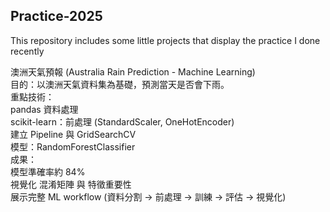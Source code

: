 ## Practice-2025  
This repository includes some little projects that display the practice I done recently  

澳洲天氣預報 (Australia Rain Prediction - Machine Learning)  
目的：以澳洲天氣資料集為基礎，預測當天是否會下雨。  
重點技術：  
pandas 資料處理  
scikit-learn：前處理 (StandardScaler, OneHotEncoder)  
建立 Pipeline 與 GridSearchCV  
模型：RandomForestClassifier  
成果：  
模型準確率約 84%  
視覺化 混淆矩陣 與 特徵重要性  
展示完整 ML workflow (資料分割 → 前處理 → 訓練 → 評估 → 視覺化)  
